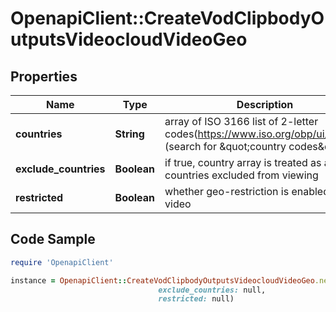 # OpenapiClient::CreateVodClipbodyOutputsVideocloudVideoGeo

## Properties

Name | Type | Description | Notes
------------ | ------------- | ------------- | -------------
**countries** | **String** | array of ISO 3166 list of 2-letter codes(https://www.iso.org/obp/ui/#home) (search for &amp;quot;country codes&amp;quot;) | 
**exclude_countries** | **Boolean** | if true, country array is treated as a list of countries excluded from viewing | 
**restricted** | **Boolean** | whether geo-restriction is enabled for this video | 

## Code Sample

```ruby
require 'OpenapiClient'

instance = OpenapiClient::CreateVodClipbodyOutputsVideocloudVideoGeo.new(countries: null,
                                 exclude_countries: null,
                                 restricted: null)
```


